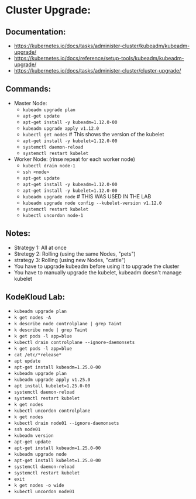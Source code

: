 # Cluster Upgrade:
## Documentation:
- https://kubernetes.io/docs/tasks/administer-cluster/kubeadm/kubeadm-upgrade/
- https://kubernetes.io/docs/reference/setup-tools/kubeadm/kubeadm-upgrade/
- https://kubernetes.io/docs/tasks/administer-cluster/cluster-upgrade/

## Commands:
- Master Node:
  - `kubeadm upgrade plan`
  - `apt-get update`
  - `apt-get install -y kubeadm=1.12.0-00`
  - `kubeadm upgrade apply v1.12.0`
  - `kubectl get nodes` # This shows the version of the kubelet
  - `apt-get install -y kubelet=1.12.0-00`
  - `systemctl daemon-reload`
  - `systemctl restart kubelet`
- Worker Node: (rinse repeat for each worker node)
  - `kubectl drain node-1`
  - `ssh <node>`
  - `apt-get update`
  - `apt-get install -y kubeadm=1.12.0-00`
  - `apt-get install -y kubelet=1.12.0-00`
  - `kubeadm upgrade node` # THIS WAS USED IN THE LAB
  - `kubeadm upgrade node config --kubelet-version v1.12.0`
  - `systemctl restart kubelet`
  - `kubectl uncordon node-1`

## Notes:
- Strategy 1: All at once
- Stretegy 2: Rolling (using the same Nodes, "pets")
- strategy 3: Rolling (using new Nodes, "cattle")
- You have to upgrade kubeadm before using it to upgrade the cluster
- You have to manually upgrade the kubelet, kubeadm doesn't manage kubelet

## KodeKloud Lab:
- `kubeadm upgrade plan`
- `k get nodes -A`
- `k describe node controlplane | grep Taint`
- `k describe node | grep Taint`
- `k get pods -l app=blue`
- `kubectl drain controlplane --ignore-daemonsets`
- `k get pods -l app=blue`
- `cat /etc/*release*`
- `apt update`
- `apt-get install kubeadm=1.25.0-00`
- `kubeadm upgrade plan`
- `kubeadm upgrade apply v1.25.0`
- `apt install kubelet=1.25.0-00`
- `systemctl daemon-reload`
- `systemctl restart kubelet`
- `k get nodes`
- `kubectl uncordon controlplane`
- `k get nodes`
- `kubectl drain node01 --ignore-daemonsets`
- `ssh node01`
- `kubeadm version`
- `apt-get update`
- `apt-get install kubeadm=1.25.0-00`
- `kubeadm upgrade node`
- `apt-get install kubelet=1.25.0-00`
- `systemctl daemon-reload`
- `systemctl restart kubelet`
- `exit`
- `k get nodes -o wide`
- `kubectl uncordon node01`
